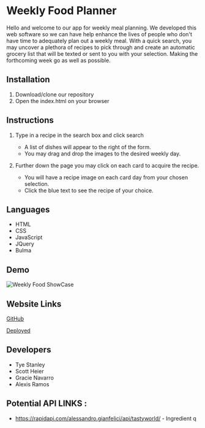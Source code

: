 # Weekly Food Planner

Hello and welcome to our app for weekly meal planning. We developed this web software so we can have help enhance the lives of people who don't have time to adequately plan out a weekly meal. With a quick search, you may uncover a plethora of recipes to pick through and create an automatic grocery list that will be texted or sent to you with your selection. Making the forthcoming week go as well as possible.

## Installation 

1. Download/clone our repository
2. Open the index.html on your browser

## Instructions

1. Type in a recipe in the search box and click search

    * A list of dishes will appear to the right of the form.
    * You may drag and drop the images to the desired weekly day.

2. Further down the page you may click on each card to acquire the recipe.

    * You will have a recipe image on each card day from your chosen selection.
    * Click the blue text to see the recipe of your choice.

## Languages

* HTML
* CSS
* JavaScript
* JQuery
* Bulma

## Demo

![Weekly Food ShowCase](./assets/images/weekly-food.gif)

## Website Links

[GitHub](https://github.com/TyeStanley/my-food-planner/)

[Deployed](https://tyestanley.github.io/my-food-planner/)

## Developers

* Tye Stanley
* Scott Heier
* Gracie Navarro
* Alexis Ramos

## Potential API LINKS : 
* https://rapidapi.com/alessandro.gianfelici/api/tastyworld/ - Ingredient q
